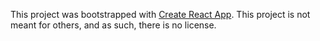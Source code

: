 This project was bootstrapped with [Create React App](https://github.com/facebook/create-react-app).
This project is not meant for others, and as such, there is no license.